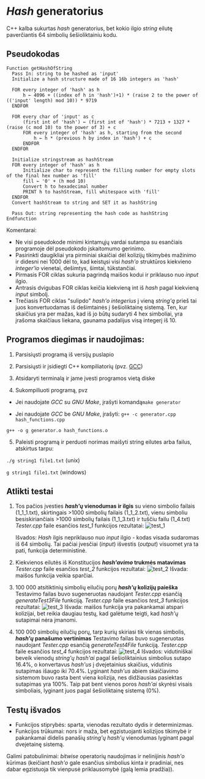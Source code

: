 
# *Hash* generatorius

  

C++ kalba sukurtas *hash* generatorius, bet kokio ilgio *string* eilutę paverčiantis 64 simbolių šešioliktainiu kodu.

  ## Pseudokodas
  

    Function getHashOfString 
      Pass In: string to be hashed as 'input'
      Initialize a hash structure made of 16 16b integers as 'hash'
      
      FOR every integer of 'hash' as h
	      h ← 4096 + ((index of h in 'hash')+1) * (raise 2 to the power of (('input' length) mod 10)) * 9719
      ENDFOR
      
      FOR every char of 'input' as c
	      (first int of 'hash') ← (first int of 'hash') * 7213 + 1327 * (raise (c mod 10) to the power of 3) + c
	      FOR every integer of 'hash' as h, starting from the second
		      h ← h * (previous h by index in 'hash') + c
	      ENDFOR
      ENDFOR
      
	  Initialize stringstream as hashStream
	  FOR every integer of 'hash' as h
		  Initialize char to represent the filling number for empty slots of the final hex number as 'fill'
		  fill ← '0' + (h mod 10)
		  Convert h to hexadecimal number
		  PRINT h to hashStream, fill whitespace with 'fill'
	  ENDFOR
	  Convert hashStream to string and SET it as hashString
  
      Pass Out: string representing the hash code as hashString
    Endfunction
      
Komentarai: 

 - Ne visi pseudokode minimi kintamųjų vardai sutampa su esančiais programoje dėl pseudokodo įskaitomumo gerinimo.
 - Pasirinkti daugikliai yra pirminiai skaičiai dėl kolizijų tikimybės mažinimo ir didesni nei 1000 dėl to, kad keistųsi visi *hash'o* struktūros kiekvieno *integer'io* vienetai, dešimtys, šimtai, tūkstančiai.
 - Pirmasis FOR ciklas sukuria pagrindą maišos kodui ir priklauso nuo *input* ilgio.
 - Antrasis dvigubas FOR ciklas keičia kiekvieną int iš *hash* pagal kiekvieną *input* simbolį.
 - Trečiasis FOR ciklas "sulipdo" *hash'o integerius* į vieną *string'ą* prieš tai juos konvertuodamas iš dešimtainės į šešioliktainę sistemą. Ten, kur skaičius yra per mažas, kad iš jo būtų sudaryti 4 hex simboliai, yra įrašoma skaičiaus liekana, gaunama padalijus visą integerį iš 10.

## Programos diegimas ir naudojimas:

  

1. Parsisiųsti programą iš versijų puslapio

2. Parsisiųsti ir įsidiegti C++ kompiliatorių (pvz. [GCC](https://gcc.gnu.org/))

3. Atsidaryti terminalą ir jame įvesti programos vietą diske

4. Sukompiliuoti programą, pvz

- Jei naudojate *GCC* su *GNU Make*, įrašyti komandą`make generator`

- Jei naudojate *GCC* be *GNU Make*, įrašyti:
`g++ -c generator.cpp hash_functions.cpp`

`g++ -o g generator.o hash_functions.o`

5. Paleisti programą ir perduoti norimas maišyti string eilutes arba failus, atskirtus tarpu:

 `./g string1 file1.txt` (unix)

 `g string1 file1.txt` (windows)

## Atlikti testai

1. Tos pačios įvesties ***hash'ų* vienodumas ir ilgis** su vieno simbolio failais (1_1_1.txt), skirtingais >1000 simbolių failais (1_1_2.txt), vienu simboliu besiskiriančiais >1000 simbolių failais (1_1_3.txt) ir tuščiu failu (1_4.txt)
	*Tester.cpp* faile esančios *test_1* funkcijos rezultatai:
![test_1](https://i.ibb.co/c6GxP6J/1.jpg)

	Išvados: *Hash* ilgis nepriklauso nuo *input* ilgio - kodas visada sudaromas iš 64 simbolių. Tai pačiai įvesčiai (*input*) išvestis (*output*) visuomet yra ta pati, funkcija deterministinė.

2. Kiekvienos eilutės iš Konstitucijos ***hash'avimo* trukmės matavimas**
*Tester.cpp* faile esančios *test_2* funkcijos rezultatai:
![test_2](https://i.ibb.co/mX6Yhx7/2.jpg)
Išvada: maišos funkcija veikia sparčiai.

3. 100 000 atsitiktinių simbolių eilučių porų ***hash'ų* kolizijų paieška**
 Testavimo failas buvo sugeneruotas naudojant *Tester.cpp* esančią *generateTest3File* funkciją.
 *Tester.cpp* faile esančios *test_3* funkcijos rezultatai:
 ![test_3](https://i.ibb.co/pwKN7dz/3.jpg)
 Išvada: maišos funkcija yra pakankamai atspari kolizijai, bet reikia daugiau testų, kad galėtume teigti, kad *hash'ų* sutapimai nėra įmanomi.

4. 100 000 simbolių eilučių porų, tarp kurių skiriasi tik vienas simbolis, ***hash'ų* panašumo vertinimas**
Testavimo failas buvo sugeneruotas naudojant *Tester.cpp* esančią *generateTest4File* funkciją.
*Tester.cpp* faile esančios *test_4* funkcijos rezultatai:
![test_4](https://i.ibb.co/0Dg0WR8/4.jpg)
Išvados: vidutiniškai beveik vienodų *string'ų* *hash'ai* pagal šešioliktainius simbolius sutapo 16.4%, o konvertavus *hash'us* į dvejetainius skaičius, vidutinis sutapimas išaugo iki 70.4%. Lyginant *hash'us* abiem skaičiavimo sistemom buvo rasta bent viena kolizija, nes didžiausias pasiektas sutapimas yra 100%. Taip pat bent vienos poros *hash'ai* skyrėsi visais simboliais, lyginant juos pagal šešioliktainę sistemą (0%).

## Testų išvados

 - Funkcijos stiprybės: sparta, vienodas rezultato dydis ir determinizmas.
 - Funkcijos trūkumai: nors ir maža, bet egzistuojanti kolizijos tikimybė ir pakankamai didelis panašių *string'ų hash'ų* vienodumas lyginant pagal dvejetainę sistemą.
 
Galimi patobulinimai: *bitwise* operatorių naudojimas ir nelinijinis *hash'o* kūrimas (keičiant *hash'o* gale esančius simbolius kinta ir pradiniai, nes dabar egzistuoja tik vienpusė priklausomybė (galą lemia pradžia)).
